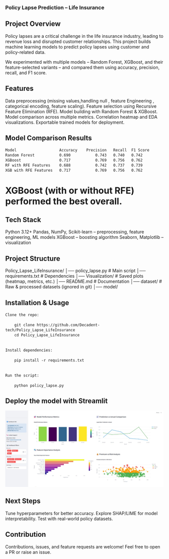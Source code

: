### Policy Lapse Prediction – Life Insurance
##  Project Overview

Policy lapses are a critical challenge in the life insurance industry, leading to revenue loss and disrupted customer relationships. This project builds machine learning models to predict policy lapses using customer and policy-related data.

We experimented with multiple models – Random Forest, XGBoost, and their feature-selected variants – and compared them using accuracy, precision, recall, and F1 score.

##  Features

Data preprocessing (missing values,handling null , feature Engineering ,  categorical encoding, feature scaling).
Feature selection using Recursive Feature Elimination (RFE).
Model building with Random Forest & XGBoost.
Model comparison across multiple metrics.
Correlation heatmap and EDA visualizations.
Exportable trained models for deployment.

## Model Comparison Results
    Model	                Accuracy	Precision	Recall	F1 Score
    Random Forest	        0.690	        0.743	0.740	0.742
    XGBoost	                0.717	        0.769	0.756	0.762
    RF with RFE Features	0.688	        0.742	0.737	0.739
    XGB with RFE Features	0.717	        0.769	0.756	0.762

# XGBoost (with or without RFE) performed the best overall.

## Tech Stack

Python 3.12+
Pandas, NumPy, Scikit-learn – preprocessing, feature engineering, ML models
XGBoost – boosting algorithm
Seaborn, Matplotlib – visualization

##  Project Structure
Policy_Lapse_LifeInsurance/
│── policy_lapse.py             # Main script
│── requirements.txt            # Dependencies
│── Visualization/              # Saved plots (heatmap, metrics, etc.)
│── README.md                   # Documentation
│── dataset/                    # Raw & processed datasets (ignored in git)
│── model/

## Installation & Usage

    Clone the repo:

        git clone https://github.com/Decadent-tech/Policy_Lapse_LifeInsurance
        cd Policy_Lapse_LifeInsurance


    Install dependencies:

        pip install -r requirements.txt


    Run the script:

        python policy_lapse.py

## Deploy the model with Streamlit

![Policy Lapse Dashboard](https://raw.githubusercontent.com/Decadent-tech/Policy_Lapse_LifeInsurance/main/Dashboard.jpg)


## Next Steps

Tune hyperparameters for better accuracy.
Explore SHAP/LIME for model interpretability.
Test with real-world policy datasets.

## Contribution
Contributions, issues, and feature requests are welcome!
Feel free to open a PR or raise an issue.
